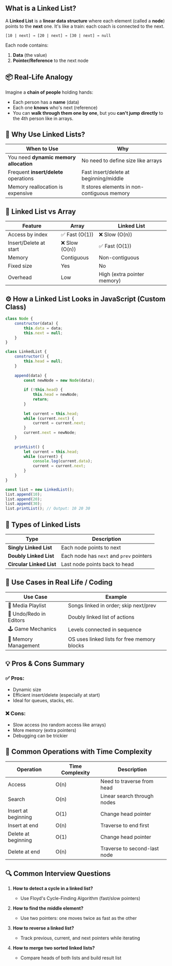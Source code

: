 ## What is a Linked List?
A **Linked List** is a **linear data structure** where each element (called a **node**) points to the **next** one. It's like a train: each coach is connected to the next.

```
[10 | next] → [20 | next] → [30 | next] → null
```

Each node contains:
1. **Data** (the value)
2. **Pointer/Reference** to the next node

## 📦 Real-Life Analogy
Imagine a **chain of people** holding hands:
* Each person has a **name** (data)
* Each one **knows** who's next (reference)
* You can **walk through them one by one**, but you **can't jump directly** to the 4th person like in arrays.

## 🧠 Why Use Linked Lists?

| When to Use | Why |
|-------------|-----|
| You need **dynamic memory allocation** | No need to define size like arrays |
| Frequent **insert/delete** operations | Fast insert/delete at beginning/middle |
| Memory reallocation is expensive | It stores elements in non-contiguous memory |

## 🧪 Linked List vs Array

| Feature | Array | Linked List |
|---------|-------|-------------|
| Access by index | ✅ Fast (O(1)) | ❌ Slow (O(n)) |
| Insert/Delete at start | ❌ Slow (O(n)) | ✅ Fast (O(1)) |
| Memory | Contiguous | Non-contiguous |
| Fixed size | Yes | No |
| Overhead | Low | High (extra pointer memory) |

## ⚙️ How a Linked List Looks in JavaScript (Custom Class)

```javascript
class Node {
    constructor(data) {
        this.data = data;
        this.next = null;
    }
}

class LinkedList {
    constructor() {
        this.head = null;
    }
    
    append(data) {
        const newNode = new Node(data);
        
        if (!this.head) {
            this.head = newNode;
            return;
        }
        
        let current = this.head;
        while (current.next) {
            current = current.next;
        }
        current.next = newNode;
    }
    
    printList() {
        let current = this.head;
        while (current) {
            console.log(current.data);
            current = current.next;
        }
    }
}

const list = new LinkedList();
list.append(10);
list.append(20);
list.append(30);
list.printList(); // Output: 10 20 30
```

## 🔄 Types of Linked Lists

| Type | Description |
|------|-------------|
| **Singly Linked List** | Each node points to next |
| **Doubly Linked List** | Each node has `next` and `prev` pointers |
| **Circular Linked List** | Last node points back to head |

## 🧩 Use Cases in Real Life / Coding

| Use Case | Example |
|----------|---------|
| 🎵 Media Playlist | Songs linked in order; skip next/prev |
| 📜 Undo/Redo in Editors | Doubly linked list of actions |
| 🕹️ Game Mechanics | Levels connected in sequence |
| 🧠 Memory Management | OS uses linked lists for free memory blocks |

## 💡 Pros & Cons Summary

### ✅ Pros:
* Dynamic size
* Efficient insert/delete (especially at start)
* Ideal for queues, stacks, etc.

### ❌ Cons:
* Slow access (no random access like arrays)
* More memory (extra pointers)
* Debugging can be trickier

## 📝 Common Operations with Time Complexity

| Operation | Time Complexity | Description |
|-----------|-----------------|-------------|
| Access | O(n) | Need to traverse from head |
| Search | O(n) | Linear search through nodes |
| Insert at beginning | O(1) | Change head pointer |
| Insert at end | O(n) | Traverse to end first |
| Delete at beginning | O(1) | Change head pointer |
| Delete at end | O(n) | Traverse to second-last node |

## 🔍 Common Interview Questions

1. **How to detect a cycle in a linked list?**
   - Use Floyd's Cycle-Finding Algorithm (fast/slow pointers)

2. **How to find the middle element?**
   - Use two pointers: one moves twice as fast as the other

3. **How to reverse a linked list?**
   - Track previous, current, and next pointers while iterating

4. **How to merge two sorted linked lists?**
   - Compare heads of both lists and build result list
